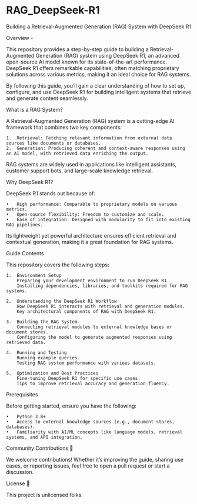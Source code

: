 # RAG_DeepSeek-R1
Building a Retrieval-Augmented Generation (RAG) System with DeepSeek R1

Overview -

This repository provides a step-by-step guide to building a Retrieval-Augmented Generation (RAG) system using DeepSeek R1, an advanced open-source AI model known for its state-of-the-art performance. DeepSeek R1 offers remarkable capabilities, often matching proprietary solutions across various metrics, making it an ideal choice for RAG systems.

By following this guide, you’ll gain a clear understanding of how to set up, configure, and use DeepSeek R1 for building intelligent systems that retrieve and generate content seamlessly.


What is a RAG System? 

A Retrieval-Augmented Generation (RAG) system is a cutting-edge AI framework that combines two key components:

	1.	Retrieval: Fetching relevant information from external data sources like documents or databases.
	2.	Generation: Producing coherent and context-aware responses using an AI model, with retrieved data enriching the output.

RAG systems are widely used in applications like intelligent assistants, customer support bots, and large-scale knowledge retrieval.


Why DeepSeek R1? 

DeepSeek R1 stands out because of:

	•	High performance: Comparable to proprietary models on various metrics.
	•	Open-source flexibility: Freedom to customize and scale.
	•	Ease of integration: Designed with modularity to fit into existing RAG pipelines.

Its lightweight yet powerful architecture ensures efficient retrieval and contextual generation, making it a great foundation for RAG systems.


Guide Contents 

This repository covers the following steps:

	1.	Environment Setup
		Preparing your development environment to run DeepSeek R1.
		Installing dependencies, libraries, and toolkits required for RAG systems.
  
	2.	Understanding the DeepSeek R1 Workflow
		How DeepSeek R1 interacts with retrieval and generation modules.
		Key architectural components of RAG with DeepSeek R1.
  
	3.	Building the RAG System
		Connecting retrieval modules to external knowledge bases or document stores.
		Configuring the model to generate augmented responses using retrieved data.
  
	4.	Running and Testing
		Running example queries.
		Testing RAG system performance with various datasets.
  
	5.	Optimization and Best Practices
		Fine-tuning DeepSeek R1 for specific use cases.
		Tips to improve retrieval accuracy and generation fluency.

Prerequisites 

Before getting started, ensure you have the following:

	•	Python 3.8+
	•	Access to external knowledge sources (e.g., document stores, databases).
	•	Familiarity with AI/ML concepts like language models, retrieval systems, and API integration.



Community Contributions 💬

We welcome contributions! Whether it’s improving the guide, sharing use cases, or reporting issues, feel free to open a pull request or start a discussion.


License 📝

This project is unlicensed folks.
